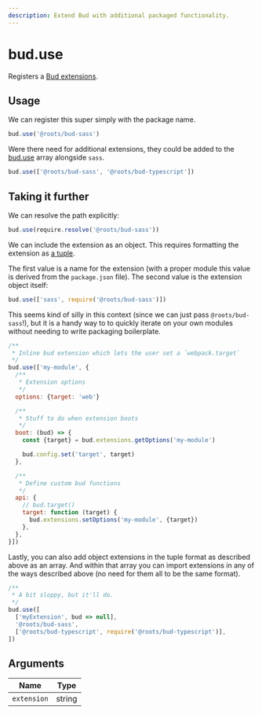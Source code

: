 ```yaml
---
description: Extend Bud with additional packaged functionality.
---
```


# bud.use

Registers a [Bud extensions](guide-using-extensions.md).

## Usage

We can register this super simply with the package name.

```js
bud.use('@roots/bud-sass')
```

Were there need for additional extensions, they could be added to the [bud.use](config-use.md) array alongside `sass`.

```js
bud.use(['@roots/bud-sass', '@roots/bud-typescript'])
```

## Taking it further

We can resolve the path explicitly:

```js
bud.use(require.resolve('@roots/bud-sass'))
```

We can include the extension as an object. This requires formatting the extension as [a tuple](https://en.wikipedia.org/wiki/Tuple).

The first value is a name for the extension (with a proper module this value is derived from the `package.json` file). The second value is the extension object itself:

```js
bud.use(['sass', require('@roots/bud-sass')])
```

This seems kind of silly in this context (since we can just pass `@roots/bud-sass`!), but it is a handy way to to quickly iterate on your own modules without needing to write packaging boilerplate.

```js
/**
 * Inline bud extension which lets the user set a `webpack.target`
 */
bud.use(['my-module', {
  /**
   * Extension options
   */
  options: {target: 'web'}

  /**
   * Stuff to do when extension boots
   */
  boot: (bud) => {
    const {target} = bud.extensions.getOptions('my-module')

    bud.config.set('target', target)
  },

  /**
   * Define custom bud functions
   */
  api: {
    // bud.target()
    target: function (target) {
      bud.extensions.setOptions('my-module', {target})
    },
  },
}])
```

Lastly, you can also add object extensions in the tuple format as described above as an array. And within that array you can import extensions in any of the ways described above (no need for them all to be the same format).

```ts
/**
 * A bit sloppy, but it'll do.
 */
bud.use([
  ['myExtension', bud => null],
  '@roots/bud-sass',
  ['@roots/bud-typescript', require('@roots/bud-typescript')],
])
```

## Arguments

| Name        | Type   |
| ----------- | ------ |
| `extension` | string |

```

```
